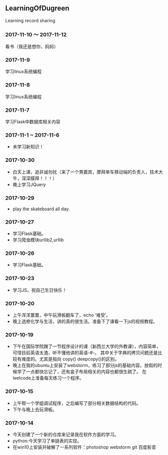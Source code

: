 ## LearningOfDugreen
Learning record sharing

### 2017-11-10 ～ 2017-11-12
看书（我还是想你，妈妈）

### 2017-11-9
学习linux系统编程

### 2017-11-8
学习linux系统编程

### 2017-11-7
学习Flask中数据库相关内容

### 2017-11-1 ~ 2017-11-6
* 未学习新知识！

### 2017-10-30
* 白天上课，追非诚勿扰（来了一个男嘉宾，摩拜单车移动端的负责人，技术大牛，深深膜拜！！！）
* 晚上学习JQuery

### 2017-10-29
* play the skateboard all day.

### 2017-10-27
* 学习Flask基础。
* 学习爬虫模块urllib2,urllib

### 2017-10-26
* 学习Flask基础。

### 2017-10-23
* 学习JS，祝自己生日快乐！

### 2017-10-20
* 上午浑浑噩噩，中午玩滑板翻车了，echo ‘难受’。
* 晚上选修化学与生活，讲的真的很生活。准备下了课看一下js的视频教程。


### 2017-10-19
* 下午在国际学院蹭了一节程序设计的课（新西兰大学的外教课），内容简单，可惜目前英语太渣，听不懂他讲的英语-#-。
其中关于字典的拷贝问题还是比较有难度的。尤其是指向 copy() deepcopy()的区别。
* 晚上在我的ubuntu上安装了webstorm，练习了部分js的基础内容。放假的时候学了一点都快忘记了，还有盒子布局相关的内容也都很生疏了。
在leetcode上准备每天练习一个程序。


### 2017-10-15
* 上午帮一个学姐调试程序，之后编写了部分相关数据结构的代码。
* 下午与晚上去玩滑板。


### 2017-10-14
* 今天创建了一个新的仓库来记录我在软件方面的学习。
* python:今天学习了单链表的实现。
* 在win10上安装并破解了一系列软件：photoshop webstorm git 百度影音
